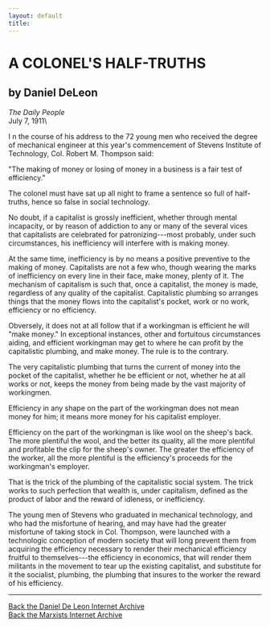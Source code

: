 ```yaml
---
layout: default
title: 
---
```

# A COLONEL'S HALF-TRUTHS

## by Daniel DeLeon

*The Daily People*\
July 7, 1911\

I n the course of his address to the 72 young men who received the
degree of mechanical engineer at this year's commencement of Stevens
Institute of Technology, Col. Robert M. Thompson said:

"The making of money or losing of money in a business is a fair test of
efficiency."

The colonel must have sat up all night to frame a sentence so full of
half-truths, hence so false in social technology.

No doubt, if a capitalist is grossly inefficient, whether through mental
incapacity, or by reason of addiction to any or many of the several
vices that capitalists are celebrated for patronizing---most probably,
under such circumstances, his inefficiency will interfere with is making
money.

At the same time, inefficiency is by no means a positive preventive to
the making of money. Capitalists are not a few who, though wearing the
marks of inefficiency on every line in their face, make money, plenty of
it. The mechanism of capitalism is such that, once a capitalist, the
money is made, regardless of any quality of the capitalist. Capitalistic
plumbing so arranges things that the money flows into the capitalist's
pocket, work or no work, efficiency or no efficiency.

Obversely, it does not at all follow that if a workingman is efficient
he will "make money." In exceptional instances, other and fortuitous
circumstances aiding, and efficient workingman may get to where he can
profit by the capitalistic plumbing, and make money. The rule is to the
contrary.

The very capitalistic plumbing that turns the current of money into the
pocket of the capitalist, whether he be efficient or not, whether he at
all works or not, keeps the money from being made by the vast majority
of workingmen.

Efficiency in any shape on the part of the workingman does not mean
money for him; it means more money for his capitalist employer.

Efficiency on the part of the workingman is like wool on the sheep's
back. The more plentiful the wool, and the better its quality, all the
more plentiful and profitable the clip for the sheep's owner. The
greater the efficiency of the worker, all the more plentiful is the
efficiency's proceeds for the workingman's employer.

That is the trick of the plumbing of the capitalistic social system. The
trick works to such perfection that wealth is, under capitalism, defined
as the product of labor and the reward of idleness, or inefficiency.

The young men of Stevens who graduated in mechanical technology, and who
had the misfortune of hearing, and may have had the greater misfortune
of taking stock in Col. Thompson, were launched with a technologic
conception of modern society that will long prevent them from acquiring
the efficiency necessary to render their mechanical efficiency fruitful
to themselves---the efficiency in economics, that will render them
militants in the movement to tear up the existing capitalist, and
substitute for it the socialist, plumbing, the plumbing that insures to
the worker the reward of his efficiency.

------------------------------------------------------------------------

[Back the Daniel De Leon Internet Archive](../../index.htm)\
[Back the Marxists Internet Archive](../../../index.htm)
